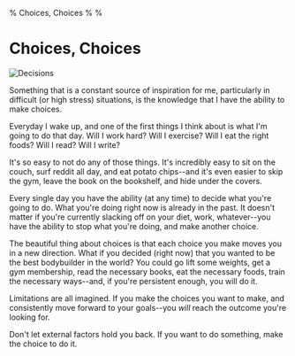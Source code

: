 % Choices, Choices
%
%

# Choices, Choices

![Decisions][]

Something that is a constant source of inspiration for me, particularly in
difficult (or high stress) situations, is the knowledge that I have the ability
to make choices.

Everyday I wake up, and one of the first things I think about is what I'm going
to do that day. Will I work hard? Will I exercise? Will I eat the right foods?
Will I read? Will I write?

It's so easy to not do any of those things. It's incredibly easy to sit on the
couch, surf reddit all day, and eat potato chips--and it's even easier to skip
the gym, leave the book on the bookshelf, and hide under the covers.

Every single day you have the ability (at any time) to decide what you're going
to do. What you're doing right now is already in the past. It doesn't matter if
you're currently slacking off on your diet, work, whatever--you have the ability
to stop what you're doing, and make another choice.

The beautiful thing about choices is that each choice you make moves you in a
new direction. What if you decided (right now) that you wanted to be the best
bodybuilder in the world? You could go lift some weights, get a gym membership,
read the necessary books, eat the necessary foods, train the necessary
ways--and, if you're persistent enough, you will do it.

Limitations are all imagined. If you make the choices you want to make, and
consistently move forward to your goals--you *will* reach the outcome you're
looking for.

Don't let external factors hold you back. If you want to do something, make the
choice to do it.

  [Decisions]: http://getfile1.posterous.com/getfile/files.posterous.com/temp-2012-07-02/bogazDlDvnCEnGBncetFnCgxCojIkljuocFACdidExCmarvcnjdpwsxlnlIi/decisions.jpg.scaled696.jpg

